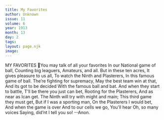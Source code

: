```yaml
---
title: My Favorites
author: Unknown
issue: 11
volume: 6
year: 1913
month: 13
day: 2
tags:
layout: page.njk
image:
---
```

MY FAVORITES You may talk of all your favorites In our National game of ball, Counting big leaguers, Amateurs, and all. But in these ten acres, It gives pleasure to us all, To watch the Ninth and Plasterers, In this famous game of ball. The’re fighting for supremacy, May the best team win at that, And its got to be decided With the famous ball and bat. And when they start to battle, T’ll be there you just can bet, Rooting for the Plasterers, And as near as Ican get. The Ninth will try with might and main; This third game they must get, But if I was a sporting man, On the Plasterers I would bet, And when the game is over And to our cells we go, You'll hear Oh, so many voices Saying, did’nt I tell you so! --Anon.
